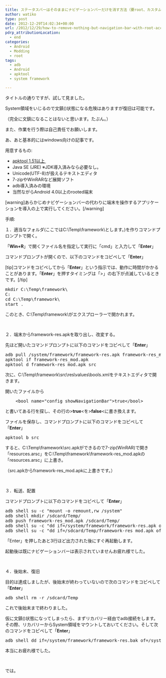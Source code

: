 ```yaml
---
title: ステータスバーはそのままにナビゲーションバーだけを消す方法（要root、カスタムROM不要）
author: watiko
type: post
date: 2012-12-29T14:02:34+00:00
url: /2012/12/29/how-to-remove-nothing-but-navigation-bar-with-root-access/
pdrp_attributionLocation:
  - end
categories:
  - Android
  - Modding
  - root
tags:
  - adb
  - Android
  - apktool
  - system framework

---
```

タイトルの通りですが、試して見ました。

System領域をいじるので文鎮()状態になる危険はありますが復旧は可能です。

（完全に文鎮になることはないと思います。たぶん。）

また、作業を行う際は自己責任でお願いします。

あ、あと基本的にはwindows向けの記事です。

<!--more-->

用意するもの:

  * [apktool 1.51以上 ][1]
  * Java SE (JRE) ※JDK導入済みなら必要なし。
  * Unicode(UTF-8)が扱えるテキストエディタ
  * 7-zipやWinRARなど展開ソフト
  * adb導入済みの環境
  * 当然ながらAndroid 4.0以上のrooted端末

[warning]あらかじめナビゲーションバーの代わりに端末を操作するアプリケーションを導入の上で実行してください。[/warning]

手順:

１．適当なフォルダ(ここではC:\Temp\framework\とします。)を作りコマンドプロンプトで開く。

「**Win+R**」で開くファイル名を指定して実行に「cmd」と入力して「**Enter**」

コマンドプロンプトが開くので、以下のコマンドをコピペして「**Enter**」

[tip]コマンドをコピペしてから「**Enter**」という指示では、動作に時間がかかることがあります。「**Enter**」を押すタイミングは「>」の右下が点滅しているときです。[/tip]

<pre>mkdir C:\Temp\framework\
C:
cd C:\Temp\framework\
start .</pre>

このとき、C:\Temp\framework\がエクスプローラーで開かれます。

&nbsp;

２．端末からframework-res.apkを取り出し、改変する。

先ほど開いたコマンドプロンプトに以下のコマンドをコピペして「**Enter**」

<pre>adb pull /system/framework/framework-res.apk framework-res_mod.apk
apktool if framework-res_mod.apk
apktool d framework-res_mod.apk src</pre>

次に、C:\Temp\framework\src\res\values\bools.xmlをテキストエディタで開きます。

開いたファイルから

<pre>    &lt;bool name="config_showNavigationBar"&gt;true&lt;/bool&gt;</pre>

と書いてある行を探し、その行の>**true**<を>**false**<に書き換えます。

ファイルを保存し、コマンドプロンプトに以下のコマンドをコピペして「**Enter**」

<pre>apktool b src</pre>

すると、C:\Temp\framework\src.apkができるので7-zip(WinRAR)で開き「resources.arsc」をC:\Temp\framework\framework-res_mod.apkの「resources.arsc」に上書き。

（src.apkからframework-res_mod.apkに上書きです。）

&nbsp;

３．転送、配置

コマンドプロンプトに以下のコマンドをコピペして「**Enter**」

<pre>adb shell su -c "mount -o remount,rw /system"
adb shell mkdir /sdcard/Temp/
adb push framework-res_mod.apk /sdcard/Temp/
adb shell su -c "dd if=/system/framework/framework-res.apk of=/system/framework/framework-res.bak"
adb shell su -c "dd if=/sdcard/Temp/framework-res_mod.apk of=/system/framework/framework-res.apk"</pre>

「Enter」を押したあと3行ほど出力された後にすぐ再起動します。

起動後は既にナビゲーションバーは表示されていませんお疲れ様でした。

&nbsp;

４．後始末、復旧

目的は達成しましたが、後始末が終わっていないので次のコマンドをコピペして「**Enter**」

<pre>adb shell rm -r /sdcard/Temp</pre>

これで後始末まで終わりました。

仮に文鎮()状態になってしまったら、まずリカバリー経由でadb接続をします。その際、リカバリーからSystem領域をマウントしておいてください。そして次のコマンドをコピペして「**Enter**」

<pre>adb shell dd if=/system/framework/framework-res.bak of=/system/framework/framework-res.apk</pre>

本当にお疲れ様でした。

&nbsp;

では。

 [1]: https://code.google.com/p/android-apktool/downloads/list "Downloads - android-apktool - A tool for reverse engineering Android apk files - Google Project Hosting"